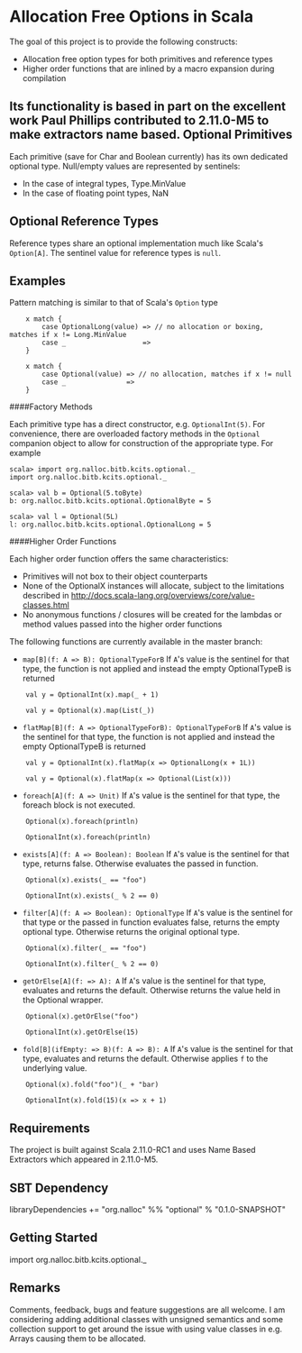 Allocation Free Options in Scala
======

The goal of this project is to provide the following constructs:
- Allocation free option types for both primitives and reference types
- Higher order functions that are inlined by a macro expansion during compilation

Its functionality is based in part on the excellent work Paul Phillips contributed to 2.11.0-M5 to make extractors name based.
Optional Primitives
------

Each primitive (save for Char and Boolean currently) has its own dedicated optional type. Null/empty values are represented by sentinels:
- In the case of integral types, Type.MinValue
- In the case of floating point types, NaN

Optional Reference Types
------

Reference types share an optional implementation much like Scala's `Option[A]`. The sentinel value for reference types is `null`.

Examples
------
Pattern matching is similar to that of Scala's `Option` type
```
    x match {
        case OptionalLong(value) => // no allocation or boxing, matches if x != Long.MinValue
        case _                   =>
    }

    x match {
        case Optional(value) => // no allocation, matches if x != null
        case _               =>
    }
```

####Factory Methods

Each primitive type has a direct constructor, e.g. `OptionalInt(5)`. For convenience, there are overloaded factory methods in the `Optional` companion object to allow for construction of the appropriate type. For example
```
scala> import org.nalloc.bitb.kcits.optional._
import org.nalloc.bitb.kcits.optional._

scala> val b = Optional(5.toByte)
b: org.nalloc.bitb.kcits.optional.OptionalByte = 5

scala> val l = Optional(5L)
l: org.nalloc.bitb.kcits.optional.OptionalLong = 5
```

####Higher Order Functions

Each higher order function offers the same characteristics:
- Primitives will not box to their object counterparts
- None of the OptionalX instances will allocate, subject to the limitations described in http://docs.scala-lang.org/overviews/core/value-classes.html
- No anonymous functions / closures will be created for the lambdas or method values passed into the higher order functions

The following functions are currently available in the master branch:

- `map[B](f: A => B): OptionalTypeForB` If `A`'s value is the sentinel for that type, the function is not applied and instead the empty OptionalTypeB is returned
```
    val y = OptionalInt(x).map(_ + 1)

    val y = Optional(x).map(List(_))
```

- `flatMap[B](f: A => OptionalTypeForB): OptionalTypeForB` If `A`'s value is the sentinel for that type, the function is not applied and instead the empty OptionalTypeB is returned
```
    val y = OptionalInt(x).flatMap(x => OptionalLong(x + 1L))

    val y = Optional(x).flatMap(x => Optional(List(x)))
```

- `foreach[A](f: A => Unit)` If `A`'s value is the sentinel for that type, the foreach block is not executed.
```
    Optional(x).foreach(println)

    OptionalInt(x).foreach(println)
```

- `exists[A](f: A => Boolean): Boolean` If `A`'s value is the sentinel for that type, returns false. Otherwise evaluates the passed in function.
```
    Optional(x).exists(_ == "foo")

    OptionalInt(x).exists(_ % 2 == 0)
```

- `filter[A](f: A => Boolean): OptionalType` If `A`'s value is the sentinel for that type or the passed in function evaluates false, returns the empty optional type. Otherwise returns the original optional type.
```
    Optional(x).filter(_ == "foo")

    OptionalInt(x).filter(_ % 2 == 0)
```

- `getOrElse[A](f: => A): A` If `A`'s value is the sentinel for that type, evaluates and returns the default. Otherwise returns the value held in the Optional wrapper.
```
    Optional(x).getOrElse("foo")

    OptionalInt(x).getOrElse(15)
```

- `fold[B](ifEmpty: => B)(f: A => B): A` If `A`'s value is the sentinel for that type, evaluates and returns the default. Otherwise applies `f` to the underlying value.
```
    Optional(x).fold("foo")(_ + "bar)

    OptionalInt(x).fold(15)(x => x + 1)
```

Requirements
------

The project is built against Scala 2.11.0-RC1 and uses Name Based Extractors which appeared in 2.11.0-M5.

SBT Dependency
------

libraryDependencies += "org.nalloc" %% "optional" % "0.1.0-SNAPSHOT"

Getting Started
------

import org.nalloc.bitb.kcits.optional._

Remarks
------

Comments, feedback, bugs and feature suggestions are all welcome. I am considering adding additional classes with unsigned semantics and some collection support to get around the issue with using value classes in e.g. Arrays causing them to be allocated.
